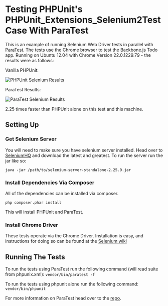 Testing PHPUnit's PHPUnit_Extensions_Selenium2TestCase With ParaTest
====================================================================

This is an example of running Selenium Web Driver tests in parallel with [ParaTest.](https://github.com/brianium/paratest)
The tests use the Chrome browser to test the Backbone.js Todo app. Running on Ubuntu 12.04
with Chrome Version 22.0.1229.79 - the results were as follows:

Vanilla PHPUnit:

![PHPUnit Selenium Results](https://raw.github.com/brianium/paratest-selenium/master/phpunit-results.jpg "PHPUnit Selenium Results")

ParaTest Results:

![ParaTest Selenium Results](https://raw.github.com/brianium/paratest-selenium/master/paratest-results.jpg "ParaTest Selenium Results")

2.25 times faster than PHPUnit alone on this test and this machine.

Setting Up
----------

### Get Selenium Server ###
You will need to make sure you have selenium server installed. Head over to [SeleniumHQ](http://seleniumhq.org/download/) and download the latest and greatest. To run the server run the jar like so:

`java -jar /path/to/selenium-server-standalone-2.25.0.jar`

### Install Dependencies Via Composer ###
All of the dependencies can be installed via composer.

`php composer.phar install`

This will install PHPUnit and ParaTest.

### Install Chrome Driver ###
These tests operate via the Chrome Driver. Installation is easy, and instructions for doing so can be found at the [Selenium wiki](http://code.google.com/p/selenium/wiki/ChromeDriver)

Running The Tests
-----------------

To run the tests using ParaTest run the following command (will read suite from phpunix.xml):
`vendor/bin/paratest -f`

To run the tests using phpunit alone run the following command:
`vendor/bin/phpunit`

For more information on ParaTest head over to the [repo](https://github.com/brianium/paratest).
